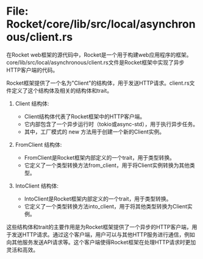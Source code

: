 # File: Rocket/core/lib/src/local/asynchronous/client.rs

在Rocket web框架的源代码中，Rocket是一个用于构建web应用程序的框架。core/lib/src/local/asynchronous/client.rs文件是Rocket框架中实现了异步HTTP客户端的代码。

Rocket框架提供了一个名为"Client"的结构体，用于发送HTTP请求。client.rs文件定义了这个结构体及相关的结构体和trait。

1. Client 结构体: 
   - Client结构体代表了Rocket框架中的HTTP客户端。
   - 它内部包含了一个异步运行时（tokio或async-std），用于执行异步任务。
   - 其中，工厂模式的 new 方法用于创建一个新的Client实例。

2. FromClient 结构体:
   - FromClient是Rocket框架内部定义的一个trait，用于类型转换。
   - 它定义了一个类型转换方法from_client，用于将Client实例转换为其他类型。

3. IntoClient 结构体:
   - IntoClient是Rocket框架内部定义的一个trait，用于类型转换。
   - 它定义了一个类型转换方法into_client，用于将其他类型转换为Client实例。

这些结构体和trait的主要作用是为Rocket框架提供了一个异步的HTTP客户端，用于发送HTTP请求。通过这个客户端，用户可以与其他HTTP服务进行通信，例如向其他服务发送API请求等。这个客户端使得Rocket框架在处理HTTP请求时更加灵活和高效。

